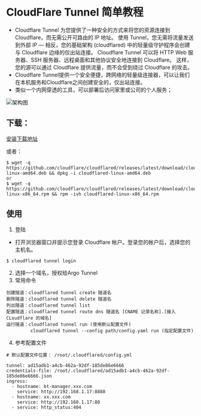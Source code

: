 # CloudFlare Tunnel 简单教程

- Cloudflare Tunnel 为您提供了一种安全的方式来将您的资源连接到 Cloudflare，而无需公开可路由的 IP 地址。 使用 Tunnel，您无需将流量发送到外部 IP — 相反，您的基础架构 (cloudflared) 中的轻量级守护程序会创建与 Cloudflare 边缘的仅出站连接。 Cloudflare Tunnel 可以将 HTTP Web 服务器、SSH 服务器、远程桌面和其他协议安全地连接到 Cloudflare。 这样，您的源可以通过 Cloudflare 提供流量，而不会受到绕过 Cloudflare 的攻击。
- Cloudflare Tunnel提供一个安全便捷，跨网络的轻量级连接器，可以让我们在本机服务和Cloudflare之间创建安全的，仅出站连接。
- 类似一个内网穿透的工具，可以部署后访问家里或公司的个人服务；

![架构图](https://developers.cloudflare.com/cloudflare-one/static/documentation/connections/connect-apps/handshake.jpg)

## 下载：
[安装下载地址](https://developers.cloudflare.com/cloudflare-one/connections/connect-apps/install-and-setup/installation/)

或者：

```
$ wget -q https://github.com/cloudflare/cloudflared/releases/latest/download/cloudflared-linux-amd64.deb && dpkg -i cloudflared-linux-amd64.deb
or
$ wget -q https://github.com/cloudflare/cloudflared/releases/latest/download/cloudflared-linux-x86_64.rpm && rpm -ivh cloudflared-linux-x86_64.rpm

```

## 使用
1. 登陆
- 打开浏览器窗口并提示您登录 Cloudflare 帐户。登录您的帐户后，选择您的主机名。
  
```$ cloudflared tunnel login```

2. 选择一个域名，授权给Argo Tunnel
3. 常用命令
```
创建隧道：cloudflared tunnel create 隧道名
删除隧道：cloudflared tunnel delete 隧道名
列出隧道：cloudflared tunnel list
配置隧道：cloudflared tunnel route dns 隧道名 [CNAME 记录名称].[接入 CLoudflare 的域名]
运行隧道：cloudflared tunnel run (使用默认配置文件)
         cloudflared tunnel --config path/config.yaml run (指定配置文件)
```
4. 参考配置文件
```
# 默认配置文件位置： /root/.cloudflared/config.yml

tunnel: ad15adb1-a4cb-462a-92df-185de86e6666
credentials-file: /root/.cloudflared/ad15adb1-a4cb-462a-92df-185de86e6666.json
ingress:
  - hostname: bt-manager.xxx.com
    service: http://192.168.1.17:8888
  - hostname: xx.xxx.com
    service: http://192.168.1.17:80
  - service: http_status:404
```
